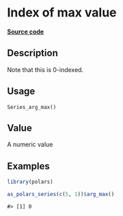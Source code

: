 

# Index of max value

[**Source code**](https://github.com/pola-rs/r-polars/tree/741f9cd2614b3302a4d033bcae447425e1b91191/R/after-wrappers.R#L20)

## Description

Note that this is 0-indexed.

## Usage

<pre><code class='language-R'>Series_arg_max()
</code></pre>

## Value

A numeric value

## Examples

``` r
library(polars)

as_polars_series(c(5, 1))$arg_max()
```

    #> [1] 0
